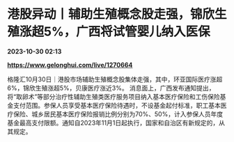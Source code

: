# 港股异动丨辅助生殖概念股走强，锦欣生殖涨超5%，广西将试管婴儿纳入医保

**2023-10-30 02:13**

**https://www.gelonghui.com/live/1270664**

格隆汇10月30日｜港股市场辅助生殖概念股集体走强，其中，环亚国际医疗涨超6%，锦欣生殖涨超5%，贝康医疗涨近3%。 消息面上，广西发布通知提出，将“取卵术”等部分治疗性辅助生殖类医疗服务项目纳入基本医疗保险和工伤保险基金支付范围。参保人员享受基本医疗保险待遇时，不设基金起付标准，职工基本医疗保险、城乡居民基本医疗保险报销比例分别为70%、50%，计入参保人员年度基金最高支付限额。通知自2023年11月1日起执行，国家和自治区有新规定的，从其规定。